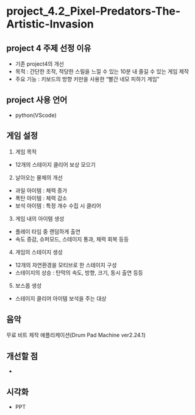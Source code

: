 # project_4.2_Pixel-Predators-The-Artistic-Invasion

## project 4 주제 선정 이유
- 기존 project4의 개선
- 목적 : 간단한 조작, 적당한 스릴을 느낄 수 있는 10분 내 즐길 수 있는 게임 제작
- 주요 기능 : 키보드의 방향 키만을 사용한 “빨간 네모 피하기 게임”

## project 사용 언어 
- python(VScode)

## 게임 설정
1. 게임 목적
- 12개의 스테이지 클리어 보상 모으기

2. 날아오는 물체의 개선
- 과일 아이템 : 체력 증가
- 폭탄 아이템 : 체력 감소
- 보석 아이템 : 특정 개수 수집 시 클리어

3. 게임 내의 아이템 생성
- 플레이 타임 중 랜덤하게 출연
- 속도 증감, 슈퍼모드, 스테이지 통과, 체력 회복 등등

4. 게임의 스테이지 생성
- 12개의 자연환경을 모티브로 한 스테이지 구성
- 스테이지의 상승 : 탄막의 속도, 방향, 크기, 동시 출연 등등

5. 보스몹 생성
- 스테이지 클리어 아이템 보석을 주는 대상

## 음악
무료 비트 제작 애플리케이션(Drum Pad Machine ver2.24.1)

## 개선할 점
-

## 시각화
- PPT
